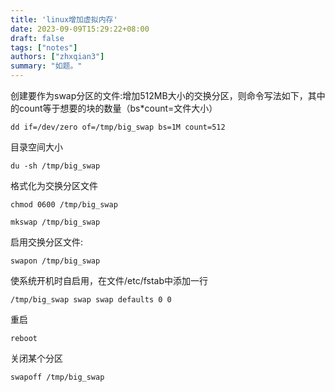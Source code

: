 ```yaml
---
title: 'linux增加虚拟内存'
date: 2023-09-09T15:29:22+08:00
draft: false
tags: ["notes"]
authors: ["zhxqian3"]
summary: "如题。"
---
```


创建要作为swap分区的文件:增加512MB大小的交换分区，则命令写法如下，其中的count等于想要的块的数量（bs*count=文件大小）

```
dd if=/dev/zero of=/tmp/big_swap bs=1M count=512
```

目录空间大小

```
du -sh /tmp/big_swap
```

格式化为交换分区文件

```
chmod 0600 /tmp/big_swap
```

```
mkswap /tmp/big_swap
```

启用交换分区文件:

```
swapon /tmp/big_swap
```

使系统开机时自启用，在文件/etc/fstab中添加一行

```
/tmp/big_swap swap swap defaults 0 0 
```

重启

```
reboot
```

关闭某个分区

```
swapoff /tmp/big_swap
```